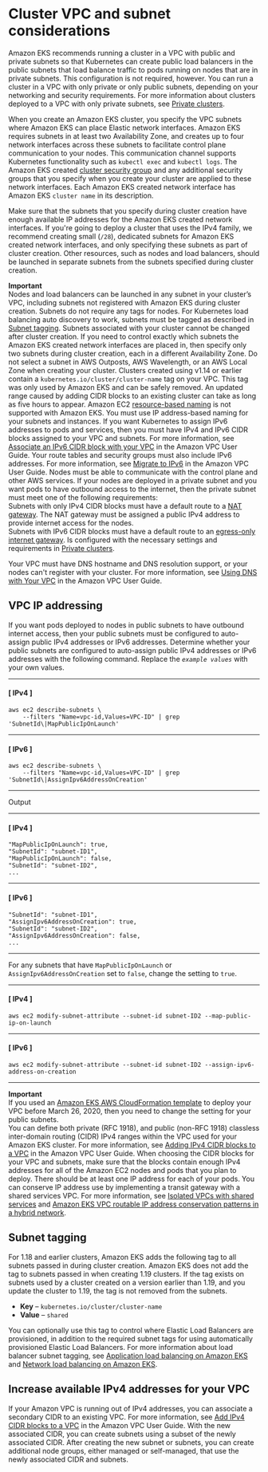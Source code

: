# Cluster VPC and subnet considerations<a name="network_reqs"></a>

Amazon EKS recommends running a cluster in a VPC with public and private subnets so that Kubernetes can create public load balancers in the public subnets that load balance traffic to pods running on nodes that are in private subnets\. This configuration is not required, however\. You can run a cluster in a VPC with only private or only public subnets, depending on your networking and security requirements\. For more information about clusters deployed to a VPC with only private subnets, see [Private clusters](private-clusters.md)\. 

When you create an Amazon EKS cluster, you specify the VPC subnets where Amazon EKS can place Elastic network interfaces\. Amazon EKS requires subnets in at least two Availability Zone, and creates up to four network interfaces across these subnets to facilitate control plane communication to your nodes\. This communication channel supports Kubernetes functionality such as `kubectl exec` and `kubectl logs`\. The Amazon EKS created [cluster security group](sec-group-reqs.md#cluster-sg) and any additional security groups that you specify when you create your cluster are applied to these network interfaces\. Each Amazon EKS created network interface has Amazon EKS `cluster name` in its description\.

Make sure that the subnets that you specify during cluster creation have enough available IP addresses for the Amazon EKS created network interfaces\. If you're going to deploy a cluster that uses the IPv4 family, we recommend creating small \(`/28`\), dedicated subnets for Amazon EKS created network interfaces, and only specifying these subnets as part of cluster creation\. Other resources, such as nodes and load balancers, should be launched in separate subnets from the subnets specified during cluster creation\.

**Important**  
Nodes and load balancers can be launched in any subnet in your cluster’s VPC, including subnets not registered with Amazon EKS during cluster creation\. Subnets do not require any tags for nodes\. For Kubernetes load balancing auto discovery to work, subnets must be tagged as described in [Subnet tagging](#vpc-subnet-tagging)\. 
Subnets associated with your cluster cannot be changed after cluster creation\. If you need to control exactly which subnets the Amazon EKS created network interfaces are placed in, then specify only two subnets during cluster creation, each in a different Availability Zone\.
Do not select a subnet in AWS Outposts, AWS Wavelength, or an AWS Local Zone when creating your cluster\.
Clusters created using v1\.14 or earlier contain a `kubernetes.io/cluster/cluster-name` tag on your VPC\. This tag was only used by Amazon EKS and can be safely removed\.
An updated range caused by adding CIDR blocks to an existing cluster can take as long as five hours to appear\.
Amazon EC2 [resource\-based naming](https://docs.aws.amazon.com/AWSEC2/latest/UserGuide/ec2-instance-naming.html#instance-naming-rbn) is not supported with Amazon EKS\. You must use IP address\-based naming for your subnets and instances\.
If you want Kubernetes to assign IPv6 addresses to pods and services, then you must have IPv4 and IPv6 CIDR blocks assigned to your VPC and subnets\. For more information, see [Associate an IPv6 CIDR block with your VPC](https://docs.aws.amazon.com/vpc/latest/userguide/working-with-vpcs.html#vpc-associate-ipv6-cidr) in the Amazon VPC User Guide\. Your route tables and security groups must also include IPv6 addresses\. For more information, see [Migrate to IPv6](https://docs.aws.amazon.com/vpc/latest/userguide/vpc-migrate-ipv6.html) in the Amazon VPC User Guide\.
Nodes must be able to communicate with the control plane and other AWS services\. If your nodes are deployed in a private subnet and you want pods to have outbound access to the internet, then the private subnet must meet one of the following requirements:   
Subnets with only IPv4 CIDR blocks must have a default route to a [NAT gateway](https://docs.aws.amazon.com/vpc/latest/userguide/vpc-nat-gateway.html)\. The NAT gateway must be assigned a public IPv4 address to provide internet access for the nodes\.  
Subnets with IPv6 CIDR blocks must have a default route to an [egress\-only internet gateway](https://docs.aws.amazon.com/vpc/latest/userguide/egress-only-internet-gateway.html)\.
Is configured with the necessary settings and requirements in [Private clusters](private-clusters.md)\.

Your VPC must have DNS hostname and DNS resolution support, or your nodes can't register with your cluster\. For more information, see [Using DNS with Your VPC](https://docs.aws.amazon.com/vpc/latest/userguide/vpc-dns.html) in the Amazon VPC User Guide\. 

## VPC IP addressing<a name="vpc-cidr"></a>

If you want pods deployed to nodes in public subnets to have outbound internet access, then your public subnets must be configured to auto\-assign public IPv4 addresses or IPv6 addresses\. Determine whether your public subnets are configured to auto\-assign public IPv4 addresses or IPv6 addresses with the following command\. Replace the *`example values`* with your own values\. 

------
#### [ IPv4 ]

```
aws ec2 describe-subnets \
    --filters "Name=vpc-id,Values=VPC-ID" | grep 'SubnetId\|MapPublicIpOnLaunch'
```

------
#### [ IPv6 ]

```
aws ec2 describe-subnets \
    --filters "Name=vpc-id,Values=VPC-ID" | grep 'SubnetId\|AssignIpv6AddressOnCreation'
```

------

Output

------
#### [ IPv4 ]

```
"MapPublicIpOnLaunch": true,
"SubnetId": "subnet-ID1",
"MapPublicIpOnLaunch": false,
"SubnetId": "subnet-ID2",
...
```

------
#### [ IPv6 ]

```
"SubnetId": "subnet-ID1",
"AssignIpv6AddressOnCreation": true,
"SubnetId": "subnet-ID2",
"AssignIpv6AddressOnCreation": false,
...
```

------

For any subnets that have `MapPublicIpOnLaunch` or `AssignIpv6AddressOnCreation` set to `false`, change the setting to `true`\.

------
#### [ IPv4 ]

```
aws ec2 modify-subnet-attribute --subnet-id subnet-ID2 --map-public-ip-on-launch 
```

------
#### [ IPv6 ]

```
aws ec2 modify-subnet-attribute --subnet-id subnet-ID2 --assign-ipv6-address-on-creation
```

------

**Important**  
If you used an [Amazon EKS AWS CloudFormation template](creating-a-vpc.md) to deploy your VPC before March 26, 2020, then you need to change the setting for your public subnets\.   
You can define both private \(RFC 1918\), and public \(non\-RFC 1918\) classless inter\-domain routing \(CIDR\) IPv4 ranges within the VPC used for your Amazon EKS cluster\. For more information, see [Adding IPv4 CIDR blocks to a VPC](https://docs.aws.amazon.com/vpc/latest/userguide/VPC_Subnets.html#vpc-resize) in the Amazon VPC User Guide\. When choosing the CIDR blocks for your VPC and subnets, make sure that the blocks contain enough IPv4 addresses for all of the Amazon EC2 nodes and pods that you plan to deploy\. There should be at least one IP address for each of your pods\. You can conserve IP address use by implementing a transit gateway with a shared services VPC\. For more information, see [Isolated VPCs with shared services](https://docs.aws.amazon.com/vpc/latest/tgw/transit-gateway-isolated-shared.html) and [Amazon EKS VPC routable IP address conservation patterns in a hybrid network](http://aws.amazon.com/blogs/containers/eks-vpc-routable-ip-address-conservation/)\.

## Subnet tagging<a name="vpc-subnet-tagging"></a>

For 1\.18 and earlier clusters, Amazon EKS adds the following tag to all subnets passed in during cluster creation\. Amazon EKS does not add the tag to subnets passed in when creating 1\.19 clusters\. If the tag exists on subnets used by a cluster created on a version earlier than 1\.19, and you update the cluster to 1\.19, the tag is not removed from the subnets\.
+ **Key** – `kubernetes.io/cluster/cluster-name`
+ **Value** – `shared`

You can optionally use this tag to control where Elastic Load Balancers are provisioned, in addition to the required subnet tags for using automatically provisioned Elastic Load Balancers\. For more information about load balancer subnet tagging, see [Application load balancing on Amazon EKS](alb-ingress.md) and [Network load balancing on Amazon EKS](network-load-balancing.md)\.

## Increase available IPv4 addresses for your VPC<a name="vpc-increase-ip-addresses"></a>

If your Amazon VPC is running out of IPv4 addresses, you can associate a secondary CIDR to an existing VPC\. For more information, see [Add IPv4 CIDR blocks to a VPC](https://docs.aws.amazon.com/vpc/latest/userguide/VPC_Subnets.html#vpc-resize) in the Amazon VPC User Guide\. With the new associated CIDR, you can create subnets using a subset of the newly associated CIDR\. After creating the new subnet or subnets, you can create additional node groups, either managed or self\-managed, that use the newly associated CIDR and subnets\.